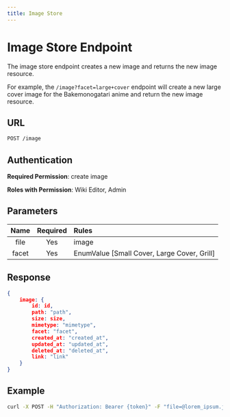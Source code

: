 ```yaml
---
title: Image Store
---
```


# Image Store Endpoint

The image store endpoint creates a new image and returns the new image resource.

For example, the `/image?facet=large+cover` endpoint will create a new large cover image for the Bakemonogatari anime and return the new image resource.

## URL

```sh
POST /image
```

## Authentication

**Required Permission**: create image

**Roles with Permission**: Wiki Editor, Admin

## Parameters

| Name  | Required | Rules                                       |
| :---: | :------: | :------------------------------------------ |
| file  | Yes      | image                                       |
| facet | Yes      | EnumValue [Small Cover, Large Cover, Grill] |

## Response

```json
{
    image: {
        id: id,
        path: "path",
        size: size,
        mimetype: "mimetype",
        facet: "facet",
        created_at: "created_at",
        updated_at: "updated_at",
        deleted_at: "deleted_at",
        link: "link"
    }
}
```

## Example

```bash
curl -X POST -H "Authorization: Bearer {token}" -F "file=@lorem_ipsum.jpg" https://api.animethemes.moe/image/
```
